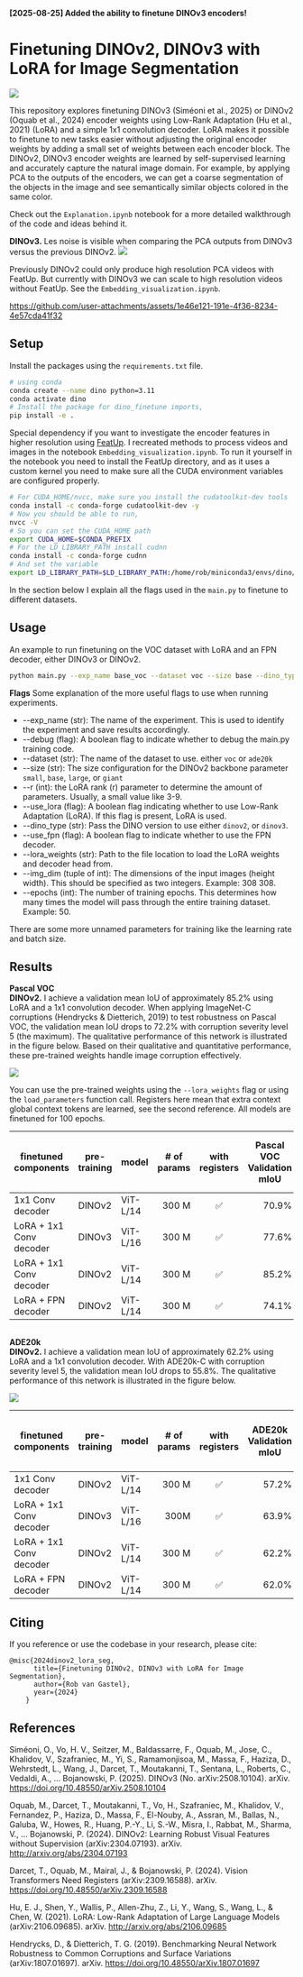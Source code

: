 **[2025-08-25] Added the ability to finetune DINOv3 encoders!**

# Finetuning DINOv2, DINOv3 with LoRA for Image Segmentation

<p>
    <a href= "https://colab.research.google.com/github/RobvanGastel/dinov2-finetune/blob/main/Explanation.ipynb">
    <img src="https://colab.research.google.com/assets/colab-badge.svg"/></a>
</p>

This repository explores finetuning DINOv3 (Siméoni et al., 2025) or DINOv2 (Oquab et al., 2024) encoder weights using Low-Rank Adaptation (Hu et al., 2021) (LoRA) and a simple 1x1 convolution decoder. LoRA makes it possible to finetune to new tasks easier without adjusting the original encoder weights by adding a small set of weights between each encoder block. The DINOv2, DINOv3 encoder weights are learned by self-supervised learning and accurately capture the natural image domain. For example, by applying PCA to the outputs of the encoders, we can get a coarse segmentation of the objects in the image and see semantically similar objects colored in the same color.

Check out the `Explanation.ipynb` notebook for a more detailed walkthrough of the code and ideas behind it.

**DINOv3.** Les noise is visible when comparing the PCA outputs from DINOv3 versus the previous DINOv2.
![](/assets/examples/pca_dinov3.png?raw=true)

Previously DINOv2 could only produce high resolution PCA videos with FeatUp. But currently with DINOv3 we can scale to high resolution videos without FeatUp. See the `Embedding_visualization.ipynb`.

https://github.com/user-attachments/assets/1e46e121-191e-4f36-8234-4e57cda41f32

## Setup
Install the packages using the `requirements.txt` file.

```bash
# using conda
conda create --name dino python=3.11
conda activate dino
# Install the package for dino_finetune imports,
pip install -e .
```

Special dependency if you want to investigate the encoder features in higher resolution using [FeatUp](https://github.com/mhamilton723/FeatUp). I recreated methods to process videos and images in the notebook `Embedding_visualization.ipynb`. To run it yourself in the notebook you need to install the FeatUp directory, and as it uses a custom kernel you need to make sure all the CUDA environment variables are configured properly.
```bash
# For CUDA_HOME/nvcc, make sure you install the cudatoolkit-dev tools
conda install -c conda-forge cudatoolkit-dev -y
# Now you should be able to run, 
nvcc -V
# So you can set the CUDA_HOME path
export CUDA_HOME=$CONDA_PREFIX
# For the LD_LIBRARY_PATH install cudnn
conda install -c conda-forge cudnn
# And set the variable
export LD_LIBRARY_PATH=$LD_LIBRARY_PATH:/home/rob/miniconda3/envs/dino/lib
```

In the section below I explain all the flags used in the `main.py` to finetune to different datasets.

## Usage
An example to run finetuning on the VOC dataset with LoRA and an FPN decoder, either DINOv3 or DINOv2.

```bash
python main.py --exp_name base_voc --dataset voc --size base --dino_type dinov3 --img_dim 308 308 --epochs 50 --use_fpn
```

**Flags**
Some explanation of the more useful flags to use when running experiments.
- --exp_name (str): The name of the experiment. This is used to identify the experiment and save results accordingly.
- --debug (flag): A boolean flag to indicate whether to debug the main.py training code.
- --dataset (str): The name of the dataset to use. either `voc` or `ade20k`
- --size (str): The size configuration for the DINOv2 backbone parameter `small`, `base`, `large`, or `giant`
- --r (int): the LoRA rank (r) parameter to determine the amount of parameters. Usually, a small value like 3-9.
- --use_lora (flag): A boolean flag indicating whether to use Low-Rank Adaptation (LoRA). If this flag is present, LoRA is used. 
- --dino_type (str): Pass the DINO version to use either `dinov2`, or `dinov3`.
- --use_fpn (flag): A boolean flag to indicate whether to use the FPN decoder.
- --lora_weights (str): Path to the file location to load the LoRA weights and decoder head from.
- --img_dim (tuple of int): The dimensions of the input images (height width). This should be specified as two integers. Example: 308 308. 
- --epochs (int): The number of training epochs. This determines how many times the model will pass through the entire training dataset. Example: 50. 

There are some more unnamed parameters for training like the learning rate and batch size.

## Results

**Pascal VOC** \
**DINOv2.** I achieve a validation mean IoU of approximately 85.2% using LoRA and a 1x1 convolution decoder. When applying ImageNet-C corruptions (Hendrycks & Dietterich, 2019) to test robustness on Pascal VOC, the validation mean IoU drops to 72.2% with corruption severity level 5 (the maximum). The qualitative performance of this network is illustrated in the figure below. Based on their qualitative and quantitative performance, these pre-trained weights handle image corruption effectively.

![](/assets/examples/voc_corruption_performance.png?raw=true)

You can use the pre-trained weights using the `--lora_weights` flag or using the `load_parameters` function call. Registers here mean that extra context global context tokens are learned, see the second reference. All models are finetuned for 100 epochs.


<table style="margin: auto">
  <thead>
    <tr>
      <th>finetuned components</th>
      <th>pre-training</th>
      <th>model</th>
      <th># of<br />params</th>
      <th>with<br />registers</th>
      <th>Pascal VOC<br />Validation mIoU</th>
      <th>Pascal VOC-C<br />level 5<br />Validation mIoU</th>
      <th>Directory</th>
    </tr>
  </thead>
  <tbody>
    <tr>
      <td>1x1 Conv decoder</td>
      <td>DINOv2</td>
      <td>ViT-L/14</td>
      <td align="right">300 M</td>
      <td align="center">✅</td>
      <td align="right">70.9%</td>
      <td align="right">66.6%</td>
      <td>output/dinov2/base_voc_no_lora.pt</td>
    </tr>
    <tr>
      <td>LoRA + 1x1 Conv decoder</td>
      <td>DINOv3</td>
      <td>ViT-L/16</td>
      <td align="right">300 M</td>
      <td align="center">✅</td>
      <td align="right">77.6%</td>
      <td align="right">-%</td>
      <td>output/dinov3/large_base_voc_lora.pt</td>
    </tr>
    <tr>
      <td>LoRA + 1x1 Conv decoder</td>
      <td>DINOv2</td>
      <td>ViT-L/14</td>
      <td align="right">300 M</td>
      <td align="center">✅</td>
      <td align="right">85.2%</td>
      <td align="right">72.2%</td>
      <td>output/dinov2/large_base_voc_lora.pt</td>
    </tr>
    <tr>
      <td>LoRA + FPN decoder</td>
      <td>DINOv2</td>
      <td>ViT-L/14</td>
      <td align="right">300 M</td>
      <td align="center">✅</td>
      <td align="right">74.1%</td>
      <td align="right">65.6%</td>
      <td>output/dinov2/large_voc_fpn.pt</td>
    </tr>
  </tbody>
</table>

<br />

**ADE20k** \
**DINOv2.** I achieve a validation mean IoU of approximately 62.2% using LoRA and a 1x1 convolution decoder. With ADE20k-C with corruption severity level 5, the validation mean IoU drops to 55.8%. The qualitative performance of this network is illustrated in the figure below. 

![](/assets/examples/ade20k_corruption_performance.png?raw=true)


<table style="margin: auto">
  <thead>
    <tr>
      <th>finetuned components</th>
      <th>pre-training</th>
      <th>model</th>
      <th># of<br />params</th>
      <th>with<br />registers</th>
      <th>ADE20k<br />Validation mIoU</th>
      <th>ADE20k-C<br />level 5<br />Validation mIoU</th>
      <th>Directory</th>
    </tr>
  </thead>
  <tbody>
    <tr>
      <td>1x1 Conv decoder</td>
      <td>DINOv2</td>
      <td>ViT-L/14</td>
      <td align="right">300 M</td>
      <td align="center">✅</td>
      <td align="right">57.2%</td>
      <td align="right">54.4%</td>
      <td>output/dinov2/large_ade20k_no_lora.pt</td>
    </tr>
    <tr>
      <td>LoRA + 1x1 Conv decoder</td>
      <td>DINOv3</td>
      <td>ViT-L/16</td>
      <td align="right">300M</td>
      <td align="center">✅</td>
      <td align="right">63.9%</td>
      <td align="right">57.7%</td>
      <td>output/dinov3/large_ade20k_lora.pt</td>
    </tr>
    <tr>
      <td>LoRA + 1x1 Conv decoder</td>
      <td>DINOv2</td>
      <td>ViT-L/14</td>
      <td align="right">300 M</td>
      <td align="center">✅</td>
      <td align="right">62.2%</td>
      <td align="right">55.8%</td>
      <td>output/dinov2/large_ade20k_lora.pt</td>
    </tr>
    <tr>
      <td>LoRA + FPN decoder</td>
      <td>DINOv2</td>
      <td>ViT-L/14</td>
      <td align="right">300 M</td>
      <td align="center">✅</td>
      <td align="right">62.0%</td>
      <td align="right">54.7%</td>
      <td>output/dinov2/large_ade20k_fpn.pt</td>
    </tr>
  </tbody>
</table>


## Citing
If you reference or use the codebase in your research, please cite:

```
@misc{2024dinov2_lora_seg,
      title={Finetuning DINOv2, DINOv3 with LoRA for Image Segmentation},
      author={Rob van Gastel},
      year={2024}
    }
```

## References
Siméoni, O., Vo, H. V., Seitzer, M., Baldassarre, F., Oquab, M., Jose, C., Khalidov, V., Szafraniec, M., Yi, S., Ramamonjisoa, M., Massa, F., Haziza, D., Wehrstedt, L., Wang, J., Darcet, T., Moutakanni, T., Sentana, L., Roberts, C., Vedaldi, A., … Bojanowski, P. (2025). DINOv3 (No. arXiv:2508.10104). arXiv. https://doi.org/10.48550/arXiv.2508.10104

Oquab, M., Darcet, T., Moutakanni, T., Vo, H., Szafraniec, M., Khalidov, V., Fernandez, P., Haziza, D., Massa, F., El-Nouby, A., Assran, M., Ballas, N., Galuba, W., Howes, R., Huang, P.-Y., Li, S.-W., Misra, I., Rabbat, M., Sharma, V., … Bojanowski, P. (2024). DINOv2: Learning Robust Visual Features without Supervision (arXiv:2304.07193). arXiv. http://arxiv.org/abs/2304.07193

Darcet, T., Oquab, M., Mairal, J., & Bojanowski, P. (2024). Vision Transformers Need Registers (arXiv:2309.16588). arXiv. https://doi.org/10.48550/arXiv.2309.16588

Hu, E. J., Shen, Y., Wallis, P., Allen-Zhu, Z., Li, Y., Wang, S., Wang, L., & Chen, W. (2021). LoRA: Low-Rank Adaptation of Large Language Models (arXiv:2106.09685). arXiv. http://arxiv.org/abs/2106.09685

Hendrycks, D., & Dietterich, T. G. (2019). Benchmarking Neural Network Robustness to Common Corruptions and Surface Variations (arXiv:1807.01697). arXiv. https://doi.org/10.48550/arXiv.1807.01697
